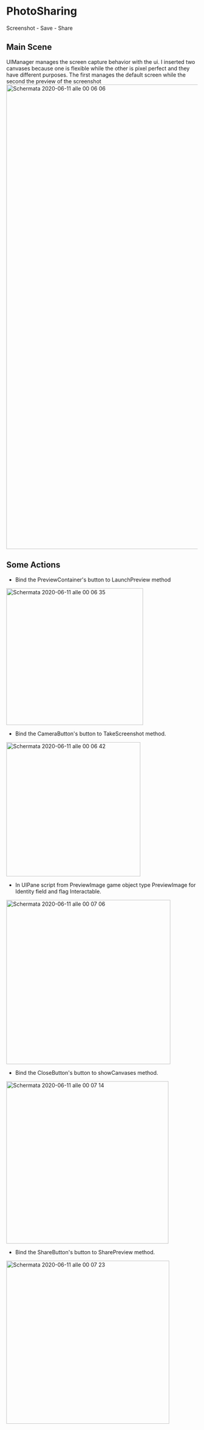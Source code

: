 # PhotoSharing
Screenshot - Save - Share

## Main Scene
UIManager manages the screen capture behavior with the ui.
I inserted two canvases because one is flexible while the other is pixel perfect and they have different purposes.
The first manages the default screen while the second the preview of the screenshot
<img width="1222" alt="Schermata 2020-06-11 alle 00 06 06" src="https://user-images.githubusercontent.com/9513748/84323782-b5562100-ab77-11ea-8e44-2e7dcb7f47e2.png">

## Some Actions
- Bind the PreviewContainer's button to LaunchPreview method
<img width="360" alt="Schermata 2020-06-11 alle 00 06 35" src="https://user-images.githubusercontent.com/9513748/84324853-b5efb700-ab79-11ea-808c-4b9a97be8ffc.png">

- Bind the CameraButton's button to TakeScreenshot method.
<img width="353" alt="Schermata 2020-06-11 alle 00 06 42" src="https://user-images.githubusercontent.com/9513748/84325826-f2bcad80-ab7b-11ea-8e5a-fcb82c5fe9bb.png">

- In UIPane script from PreviewImage game object type PreviewImage for Identity field and flag Interactable.
<img width="432" alt="Schermata 2020-06-11 alle 00 07 06" src="https://user-images.githubusercontent.com/9513748/84325838-f8b28e80-ab7b-11ea-9c82-d2b749242f33.png">

- Bind the CloseButton's button to showCanvases method.
<img width="427" alt="Schermata 2020-06-11 alle 00 07 14" src="https://user-images.githubusercontent.com/9513748/84325844-fb14e880-ab7b-11ea-964b-c3c8ca00be31.png">

- Bind the ShareButton's button to SharePreview method.
<img width="429" alt="Schermata 2020-06-11 alle 00 07 23" src="https://user-images.githubusercontent.com/9513748/84325847-fc461580-ab7b-11ea-92d7-8649fd410ee7.png">

